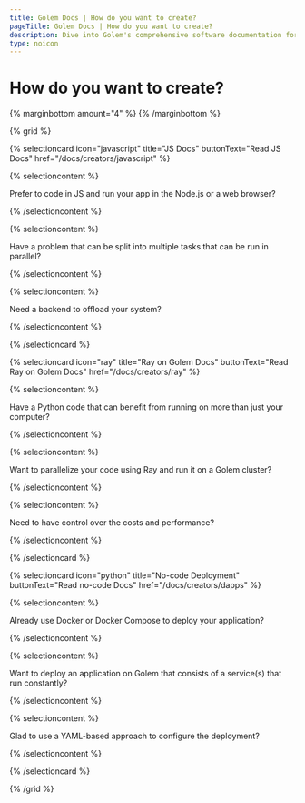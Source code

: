 ```yaml
---
title: Golem Docs | How do you want to create?
pageTitle: Golem Docs | How do you want to create?
description: Dive into Golem's comprehensive software documentation for creators. Whether you're working with JS or prefer a no-code approach, our in-depth user guides provide all the information you need to streamline your development process.
type: noicon
---
```


# How do you want to create?

{% marginbottom amount="4" %}
{% /marginbottom %}

{% grid %}

{% selectioncard icon="javascript" title="JS Docs" buttonText="Read JS Docs" href="/docs/creators/javascript" %}

{% selectioncontent %}

Prefer to code in JS and run your app in the Node.js or a web browser?

{% /selectioncontent %}

{% selectioncontent %}

Have a problem that can be split into multiple tasks that can be run in parallel?

{% /selectioncontent %}

{% selectioncontent %}

Need a backend to offload your system?

{% /selectioncontent %}

{% /selectioncard %}

{% selectioncard icon="ray" title="Ray on Golem Docs" buttonText="Read Ray on Golem Docs" href="/docs/creators/ray" %}

{% selectioncontent %}

Have a Python code that can benefit from running on more than just your computer?

{% /selectioncontent %}

{% selectioncontent %}

Want to parallelize your code using Ray and run it on a Golem cluster?

{% /selectioncontent %}

{% selectioncontent %}

Need to have control over the costs and performance?

{% /selectioncontent %}

{% /selectioncard %}

{% selectioncard icon="python" title="No-code Deployment" buttonText="Read no-code Docs" href="/docs/creators/dapps" %}

{% selectioncontent %}

Already use Docker or Docker Compose to deploy your application?

{% /selectioncontent %}

{% selectioncontent %}

Want to deploy an application on Golem that consists of a service(s) that run constantly?

{% /selectioncontent %}

{% selectioncontent %}

Glad to use a YAML-based approach to configure the deployment?

{% /selectioncontent %}

{% /selectioncard %}

{% /grid %}
